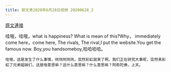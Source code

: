 ```yaml
---
title: 郭文贵2020年6月28日视频 20200628_2
---
```


[原文連接](https://gnews.org/ThreadView/53479375)

哇哦，哇哦，what is happiness? What is mean of this?Why， immediately come here，come here, The rivals, The rival,I put the website.You get the famous now. Boy,you handsomeboy,哈哈哈哈。

    哇哦，这是发生了什么事情，咣咣咣咣咣，突然彩虹就来了啊，我们正在研究大事呢，突然来彩虹了兄弟姐妹们，这是啥意思嘛？这什么意思嘛？什么意思嘛？阿弥陀佛，上天。
